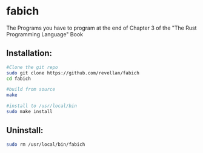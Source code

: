 # fabich

The Programs you have to program at the end of Chapter 3 of the "The Rust Programming Language" Book

## Installation:
```sh
#Clone the git repo
sudo git clone https://github.com/revellan/fabich
cd fabich

#build from source
make

#install to /usr/local/bin
sudo make install
```

## Uninstall:
```sh
sudo rm /usr/local/bin/fabich
```
